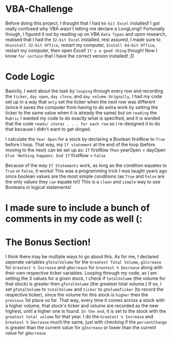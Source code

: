 # VBA-Challenge
Before doing this project, I thought that I had `64-bit Excel` installed! I got really confused why VBA wasn't letting me declare a LongLong!!
Fortunatly though, I figured it out by reading up on VBA `Data Types` and upon research, realised that I had the `32-bit Excel` installed, rest assured, I
made sure to `Uninstall 32-bit Office`, restart my computer, `Install 64-bit Office`, restart my computer, then open Excel!
`It's a good thing` though! Now I know `for certain` that I have the correct version installed! ;D

# Code Logic
Basiclly, I went about the task by `looping` through every row and recording the `ticker`, `day open`, `day close`, and `day volume`.
`Orignally`, I had my code set up in a way that `only` set the ticker when the next row was different (since it saves the computer from having to do extra work
by setting the ticker to the same value when it is already the same) but on `reading` the `Rubric` I wanted my code to do exactly what is specified, and it is worded
that the code `reads/ stores . . . for each row` so I re-designed it to do that because I didn't want to get dinged.

I calculate the `Year Open` for a stock by declaring a Boolean firstRow to `True` before I loop. That way, my `If statement` at the end of the loop (before moving to the next) can be set up as:
`If` firstRow `Then`
  yearOpen = dayOpen
`Else`
  `'Nothing happens.`
`End If`
firstRow = `False`

Because of the way `If Statements` work, as long as the condition equates to `True` or `False`, it works! This was a programming trick I was taught years ago
since boolean values are the most simple conditions (as `True` and `False` are the only values they `can` equate to!) This is a `clean` and `simple` way to use Booleans in logical statements!

# I made sure to include a bunch of comments in my code as well (:

# The Bonus Section!
I think there may be multiple ways to go about this. As for me, I declared seperate variables `gTotalVolume` for the `Greatest Total Volume`, `gIncrease` for `Greatest % Increase` and `gDecrease` for `Greatest % Decrease` along with their own respective ticker variables. Looping through my code, as I am setting the 3 values for a given stock, I check if `totalVolume` (the volume for that stock) is greater then `gTotalVolume` (the greatest total volume.) If so, I set `gTotalVolume` to `totalVolume` and `ticker` to `gVolumeTicker` (to record the respective ticker), since the volume for this stock is `higher` then the `previous` 1st place so far. That way, every time it comes across a stock with a higher volume, that stock's ticker and volume are recorded as the new highest, until a higher one is found. `In the end`, it is set to the stock with the `greatest total volume` for that year. I do the `Greatest % Increase` and `Greatest % Decrease` much the same, just with checking if the `percentChange` is greater than the current value for `gIncrease` or lower than the current value for `gDecrease`
